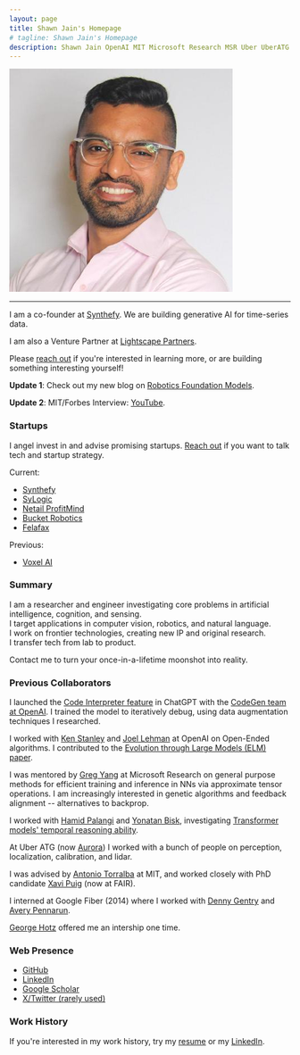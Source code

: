 ```yaml
---
layout: page
title: Shawn Jain's Homepage
# tagline: Shawn Jain's Homepage
description: Shawn Jain OpenAI MIT Microsoft Research MSR Uber UberATG ATG Torralba CSAIL Optimus Optimus Ride Spot Trading Google Fiber
---
```


![Shawn](assets/profilepic.jpeg )

---

I am a co-founder at [Synthefy](synthefy.com). We are building generative AI for time-series data. 

I am also a Venture Partner at [Lightscape Partners](lightscape.vc).

Please [reach out](about.md) if you're interested in learning more, or are building something interesting yourself!

**Update 1**:
Check out my new blog on [Robotics Foundation Models](pages/blog-rfms.html).

**Update 2**:
MIT/Forbes Interview: [YouTube](https://www.youtube.com/watch?v=nfke20x0uM0).

### Startups
I angel invest in and advise promising startups. [Reach out](pages/about.html) if you want to talk tech and startup strategy.

Current:
- [Synthefy](https://www.synthefy.com/)
- [SyLogic](https://www.sylogic.co/)
- [Netail ProfitMind](https://www.profitmind.com/)
- [Bucket Robotics](https://www.bucket.bot/)
- [Felafax](https://felafax.ai/)

Previous:
- [Voxel AI](https://www.voxelai.com/)

### Summary
<!-- Travel to exotic lands on my company's private plane. Close deals on groundbreaking technologies. Be interesting to even the smartest people. -->

I am a researcher and engineer investigating core problems in artificial intelligence, cognition, and sensing.
<br>
I target applications in computer vision, robotics, and natural language.
<br>
I work on frontier technologies, creating new IP and original research.
<br>
I transfer tech from lab to product.

Contact me to turn your once-in-a-lifetime moonshot into reality.

### Previous Collaborators

I launched the [Code Interpreter feature](https://x.com/OpenAI/status/1677015057316872192) in ChatGPT with the [CodeGen team at OpenAI](https://x.com/mattwiethoff/status/1678962867104776192). I trained the model to iteratively debug, using data augmentation techniques I researched.

I worked with [Ken Stanley](https://en.wikipedia.org/wiki/Kenneth_Stanley) and [Joel Lehman](http://joellehman.com/) at OpenAI on Open-Ended algorithms. I contributed to the [Evolution through Large Models (ELM) paper](https://arxiv.org/abs/2206.08896).

I was mentored by [Greg Yang](https://github.com/thegregyang) at Microsoft Research on general purpose methods for efficient training and inference in NNs via approximate tensor operations. I am increasingly interested in genetic algorithms and feedback alignment -- alternatives to backprop.

I worked with [Hamid Palangi](https://www.microsoft.com/en-us/research/people/hpalangi/) and [Yonatan Bisk](https://yonatanbisk.com/), investigating [Transformer models' temporal reasoning ability](pages/blog-transformers-poster.html).

At Uber ATG (now [Aurora](https://aurora.tech/)) I worked with a bunch of people on perception, localization, calibration, and lidar.

I was advised by [Antonio Torralba](https://groups.csail.mit.edu/vision/torralbalab/) at MIT, and worked closely with PhD candidate [Xavi Puig](https://www.xavierpuigf.com/) (now at FAIR).

I interned at Google Fiber (2014) where I worked with [Denny Gentry](https://codingrelic.geekhold.com/) and [Avery Pennarun](https://apenwarr.ca/log/).

[George Hotz](https://en.wikipedia.org/wiki/George_Hotz) offered me an intership one time.

### Web Presence
- [GitHub](https://github.com/darkmatter08)
- [LinkedIn](https://www.linkedin.com/in/shawnjain08/)
- [Google Scholar](https://scholar.google.com/citations?user=Q-y7Yn4AAAAJ&hl=en)
- [X/Twitter (rarely used)](https://twitter.com/shawnjain08)

### Work History
If you're interested in my work history, try my [resume](/assets/resume.pdf) or my [LinkedIn](https://www.linkedin.com/in/shawnjain08/).

